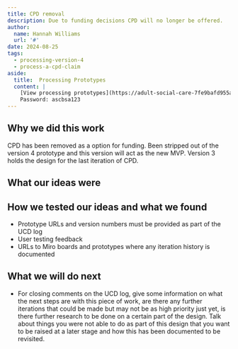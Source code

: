 ```yaml
---
title: CPD removal
description: Due to funding decisions CPD will no longer be offered. 
author:
  name: Hannah Williams
  url: '#'
date: 2024-08-25
tags:
  - processing-version-4
  - process-a-cpd-claim
aside:
  title:  Processing Prototypes
  content: |
    [View processing prototypes](https://adult-social-care-7fe9bafd955a.herokuapp.com/version-index?area=Processing) 
    Password: ascbsa123
---
```


## Why we did this work

CPD has been removed as a option for funding. Been stripped out of the version 4 prototype and this version will act as the new MVP. Version 3 holds the design for the last iteration of CPD.


## What our ideas were


## How we tested our ideas and what we found

- Prototype URLs and version numbers must be provided as part of the UCD log
- User testing feedback
- URLs to Miro boards and prototypes where any iteration history is documented

## What we will do next
- For closing comments on the UCD log, give some information on what the next steps are with this piece of work, are there any further iterations that could be made but may not be as high priority just yet, is there further research to be done on a certain part of the design. Talk about things you were not able to do as part of this design that you want to be raised at a later stage and how this has been documented to be revisited.



